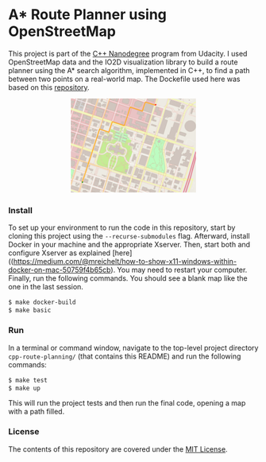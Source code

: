 A* Route Planner using OpenStreetMap
================


This project is part of the [C++ Nanodegree](https://www.udacity.com/course/c-plus-plus-nanodegree--nd213)
 program from Udacity. I used OpenStreetMap data and the IO2D visualization
 library to build a route planner using the A* search algorithm, implemented in C++,
 to find a path between two points on a real-world map. The Dockefile used here
 was based on this [repository](https://github.com/MrD504/cpp-route-docker).

<p align="center"><img src="map.png" alt="Example" width="50%" style="middle"></p>


### Install
To set up your environment to run the code in this repository, start by cloning
 this project using the `--recurse-submodules` flag. Afterward, install Docker
 in your machine and the appropriate Xserver. Then, start both and configure
 Xserver as explained [here]((https://medium.com/@mreichelt/how-to-show-x11-windows-within-docker-on-mac-50759f4b65cb).
 You may need to restart your computer. Finally, run the following commands. You
 should see a blank map like the one in the last session.
```shell
$ make docker-build
$ make basic
```


### Run
In a terminal or command window, navigate to the top-level project directory
 `cpp-route-planning/` (that contains this README) and run the following
 commands:

```shell
$ make test
$ make up
```

This will run the project tests and then run the final code, opening a map
 with a path filled.


### License
The contents of this repository are covered under the [MIT License](LICENSE).

